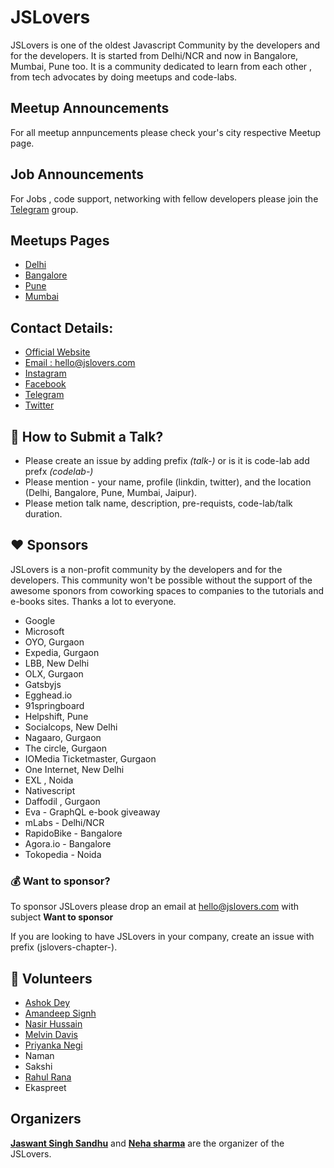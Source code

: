 # JSLovers
JSLovers is one of the oldest Javascript Community by the developers and for the developers. It is started from Delhi/NCR and now in Bangalore, Mumbai, Pune too. It is a community dedicated to learn from each other , from tech advocates by doing meetups and code-labs.

## Meetup Announcements
For all meetup annpuncements please check your's city respective Meetup page.

## Job Announcements
For Jobs , code support, networking with fellow developers please join the [Telegram](https://t.me/joinchat/CDmwiFKn_y6QZQx5ZaJHoQ) group.

## Meetups Pages
- [Delhi](https://www.meetup.com/jslovers/)
- [Bangalore](https://www.meetup.com/jschannel-Bengaluru/)
- [Pune](https://www.meetup.com/JSLovers-Pune/)
- [Mumbai](https://www.meetup.com/JSLovers-Mumbai-Chapter/)


## Contact Details:
- [Official Website](http://www.jslovers.com)
- [Email : hello@jslovers.com](mailto://hello@jslovers.com)
- [Instagram](https://www.instagram.com/jslovers/)
- [Facebook](https://www.facebook.com/javascriptlovers/)
- [Telegram](https://t.me/joinchat/CDmwiFKn_y6QZQx5ZaJHoQ)
- [Twitter](https://twitter.com/jslovers_del)


## :pushpin: How to Submit a Talk?
- Please create an issue by adding prefix *(talk-)* or is it is code-lab add prefx *(codelab-)*
- Please mention - your name, profile (linkdin, twitter), and the location (Delhi, Bangalore, Pune, Mumbai, Jaipur).
- Please metion talk name, description, pre-requists, code-lab/talk duration.


## :heart: Sponsors
JSLovers is a non-profit community by the developers and for the developers. This community won't be possible without the support of the awesome sponors from coworking spaces to companies to the tutorials and e-books sites. Thanks a lot to everyone.

- Google
- Microsoft
- OYO, Gurgaon
- Expedia, Gurgaon
- LBB, New Delhi
- OLX, Gurgaon
- Gatsbyjs
- Egghead.io
- 91springboard
- Helpshift, Pune
- Socialcops, New Delhi
- Nagaaro, Gurgaon
- The circle, Gurgaon
- IOMedia Ticketmaster, Gurgaon
- One Internet, New Delhi
- EXL , Noida
- Nativescript
- Daffodil , Gurgaon
- Eva - GraphQL e-book giveaway
- mLabs - Delhi/NCR
- RapidoBike - Bangalore
- Agora.io - Bangalore
- Tokopedia - Noida


### :moneybag: Want to sponsor? 
To sponsor JSLovers please drop an email at hello@jslovers.com  with subject **Want to sponsor**

If you are looking to have JSLovers in your company, create an issue with prefix (jslovers-chapter-).

## :clap: Volunteers
- [Ashok Dey](https://www.linkedin.com/in/ashokdey/)
- [Amandeep Signh](https://twitter.com/learn_n_share)
- [Nasir Hussain](https://www.linkedin.com/in/nasir-husain/)
- [Melvin Davis](https://www.linkedin.com/in/melvinodsa/)
- [Priyanka Negi](https://www.linkedin.com/in/thejsgirl/)
- Naman
- Sakshi
- [Rahul Rana](https://www.linkedin.com/in/rahul-rana-b713499a/)
- Ekaspreet

## Organizers

**[Jaswant Singh Sandhu](https://www.linkedin.com/in/jaswant-sandhu/)** and **[Neha sharma](https://www.linkedin.com/in/nehha/)** are the organizer of the JSLovers.


